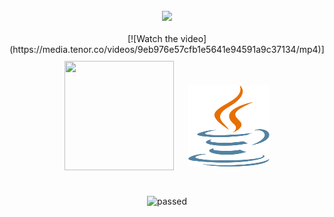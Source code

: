 <div align="center">


</div>
<br>
<div align="center">
<img src="https://github-readme-stats.vercel.app/api?username=Casper-dev172"></img></div>
<br>
<div align="center">
<div>
  [![Watch the video](https://media.tenor.co/videos/9eb976e57cfb1e5641e94591a9c37134/mp4)]

  <img src="https://www.python.org/static/community_logos/python-powered-w.svg" height="175" width="175" style="margin: 10px">
  <img src="./java-seeklogo.com.svg" height="130" width="130" style="margin: 10px;margin-bottom: 6px;margin-right: 10px;">
  </div>

<br>
  
![passed](https://badgen.net/badge/github/passed%20%F0%9F%98%8E/green?icon=github)

</div>
